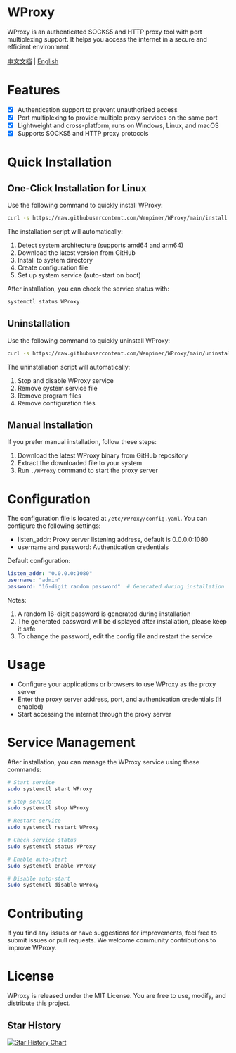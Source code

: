 # WProxy

WProxy is an authenticated SOCKS5 and HTTP proxy tool with port multiplexing support. It helps you access the internet in a secure and efficient environment.

[中文文档](README_zh-CN.md) | [English](README.md)

# Features

- [x] Authentication support to prevent unauthorized access
- [x] Port multiplexing to provide multiple proxy services on the same port
- [x] Lightweight and cross-platform, runs on Windows, Linux, and macOS
- [x] Supports SOCKS5 and HTTP proxy protocols

# Quick Installation

## One-Click Installation for Linux

Use the following command to quickly install WProxy:

```bash
curl -s https://raw.githubusercontent.com/Wenpiner/WProxy/main/install.sh | sudo bash
```

The installation script will automatically:
1. Detect system architecture (supports amd64 and arm64)
2. Download the latest version from GitHub
3. Install to system directory
4. Create configuration file
5. Set up system service (auto-start on boot)

After installation, you can check the service status with:
```bash
systemctl status WProxy
```

## Uninstallation

Use the following command to quickly uninstall WProxy:

```bash
curl -s https://raw.githubusercontent.com/Wenpiner/WProxy/main/uninstall.sh | sudo bash
```

The uninstallation script will automatically:
1. Stop and disable WProxy service
2. Remove system service file
3. Remove program files
4. Remove configuration files

## Manual Installation

If you prefer manual installation, follow these steps:

1. Download the latest WProxy binary from GitHub repository
2. Extract the downloaded file to your system
3. Run `./WProxy` command to start the proxy server

# Configuration

The configuration file is located at `/etc/WProxy/config.yaml`. You can configure the following settings:

- listen_addr: Proxy server listening address, default is 0.0.0.0:1080
- username and password: Authentication credentials

Default configuration:
```yaml
listen_addr: "0.0.0.0:1080"
username: "admin"
password: "16-digit random password"  # Generated during installation
```

Notes:
1. A random 16-digit password is generated during installation
2. The generated password will be displayed after installation, please keep it safe
3. To change the password, edit the config file and restart the service

# Usage

- Configure your applications or browsers to use WProxy as the proxy server
- Enter the proxy server address, port, and authentication credentials (if enabled)
- Start accessing the internet through the proxy server

# Service Management

After installation, you can manage the WProxy service using these commands:

```bash
# Start service
sudo systemctl start WProxy

# Stop service
sudo systemctl stop WProxy

# Restart service
sudo systemctl restart WProxy

# Check service status
sudo systemctl status WProxy

# Enable auto-start
sudo systemctl enable WProxy

# Disable auto-start
sudo systemctl disable WProxy
```

# Contributing

If you find any issues or have suggestions for improvements, feel free to submit issues or pull requests. We welcome community contributions to improve WProxy.

# License

WProxy is released under the MIT License. You are free to use, modify, and distribute this project.

## Star History

[![Star History Chart](https://api.star-history.com/svg?repos=Wenpiner/WProxy&type=Date)](https://star-history.com/#Wenpiner/WProxy&Date)
